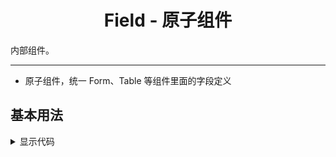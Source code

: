 <h1 align="center">
Field - 原子组件
</h1>

内部组件。

---

- 原子组件，统一 Form、Table 等组件里面的字段定义

<script setup>
import { defineAsyncComponent } from 'vue';
import '../packages/style.css';

const FieldDemo1 = defineAsyncComponent(() => {
  return import('../demos/field/demo-1')
})
</script>

## 基本用法

<ClientOnly>
<FieldDemo1></FieldDemo1>
</ClientOnly>

<details>
<summary>显示代码</summary>

<<< @/demos/field/demo-1.jsx

</details>

